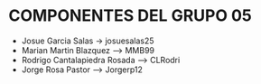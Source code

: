 # COMPONENTES DEL GRUPO 05

- Josue Garcia Salas -> josuesalas25
- Marian Martin Blazquez --> MMB99
- Rodrigo Cantalapiedra Rosada --> CLRodri
- Jorge Rosa Pastor --> Jorgerp12